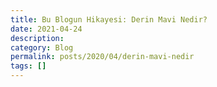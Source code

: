 ```yaml
---
title: Bu Blogun Hikayesi: Derin Mavi Nedir?
date: 2021-04-24
description: 
category: Blog
permalink: posts/2020/04/derin-mavi-nedir
tags: []
---
```

